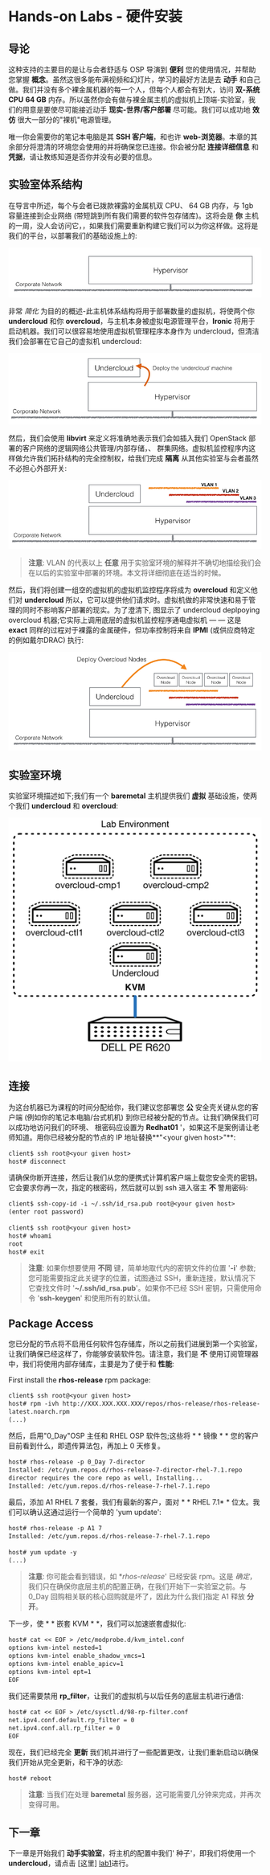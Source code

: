 # Hands-on Labs - 硬件安装

## 导论

这种支持的主要目的是让与会者舒适与 OSP 导演到 **便利** 您的使用情况，并帮助您掌握 **概念**。虽然这很多能布满视频和幻灯片，学习的最好方法是去 **动手** 和自己做。我们并没有多个裸金属机器的每一个人，但每个人都会有到大，访问 **双-系统CPU** **64 GB** 内存。所以虽然你会有做与裸金属主机的虚拟机上顶端-实验室，我们的用意是要使尽可能接近动手 **现实-世界/客户部署** 尽可能。我们可以成功地 **效仿** 很大一部分的"裸机"电源管理。

唯一你会需要你的笔记本电脑是其 **SSH 客户端**，和也许 **web-浏览器**。本章的其余部分将澄清的环境您会使用的并将确保您已连接。你会被分配 **连接详细信息** 和 **凭据**，请让教练知道是否你并没有必要的信息。

## 实验室体系结构

在导言中所述，每个与会者已拨款裸露的金属机双 CPU、 64 GB 内存，与 1gb 容量连接到企业网络 (带短跳到所有我们需要的软件包存储库)。这将会是 **你** 主机的一周，没人会访问它，，如果我们需要重新构建它我们可以为你这样做。这将是我们的平台，以部署我们的基础设施上的:

<center>
    <img src=./images/lab_arch1.png>
</center>

非常 *简化* 为目的的概述-此主机体系结构将用于部署数量的虚拟机，将使两个你 **undercloud** 和你 **overcloud**，与主机本身被虚拟电源管理平台，**Ironic** 将用于启动机器。我们可以很容易地使用虚拟机管理程序本身作为 undercloud，但清洁我们会部署在它自己的虚拟机 undercloud:

<center>
    <img src=./images/lab_arch2.png>
</center>

然后，我们会使用 **libvirt** 来定义将准确地表示我们会如插入我们 OpenStack 部署的客户网络的逻辑网络公共管理/内部存储，、 群集网络。虚拟机监控程序内这样做允许我们拓扑结构的完全控制权，给我们完成 **隔离** 从其他实验室与会者虽然不必担心外部开关:

<center>
    <img src=./images/lab_arch3.png>
</center>

> **注意**: VLAN 的代表以上 **任意** 用于实验室环境的解释并不确切地描绘我们会在以后的实验室中部署的环境。本文将详细彻底在适当的时候。

然后，我们将创建一组空的虚拟机的虚拟机监控程序将成为 **overcloud** 和定义他们对 **undercloud** 所以，它可以提供他们请求时。虚拟机做的非常快速和易于管理的同时不影响客户部署的现实。为了澄清下, 图显示了 undercloud deplpoying overcloud 机器;它实际上调用底层的虚拟机监控程序通电虚拟机 — — 这是 **exact** 同样的过程对于裸露的金属硬件，但功率控制将来自 **IPMI** (或供应商特定的例如戴尔DRAC) 执行:

<center>
    <img src=./images/lab_arch4.png>
</center>

## 实验室环境

实验室环境描述如下;我们有一个 **baremetal** 主机提供我们 **虚拟** 基础设施，使两个我们 **undercloud** 和 **overcloud**:

<center>
    <img src="images/osp-director-env-1.png"/>
</center>

## 连接

为这台机器已为课程的时间分配给你，我们建议您部署您 **公** 安全壳关键从您的客户端 (例如你的笔记本电脑/台式机机) 到你已经被分配的节点。让我们确保我们可以成功地访问我们的环境、 根密码应设置为 **Redhat01** '，如果这不是案例请让老师知道。用你已经被分配的节点的 IP 地址替换**"\<your given host\>"**:

~~~
client$ ssh root@<your given host>
host# disconnect
~~~

请确保你断开连接，然后让我们从您的便携式计算机客户端上载您安全壳的密钥。它会要求你再一次，指定的根密码，然后就可以到 ssh 进入宿主 **不** 警用密码:

~~~
client$ ssh-copy-id -i ~/.ssh/id_rsa.pub root@<your given host>
(enter root password)

client$ ssh root@<your given host>
host# whoami
root
host# exit
~~~

> **注意**: 如果你想要使用 **不同** 键，简单地取代内的密钥文件的位置 '**-i**' 参数;您可能需要指定此关键字的位置，试图通过 SSH，重新连接，默认情况下它查找文件时 '**~/.ssh/id_rsa.pub**'。如果你不已经 SSH 密钥，只需使用命令 '**ssh-keygen**' 和使用所有的默认值。

## Package Access

您已分配的节点将不启用任何软件包存储库，所以之前我们进展到第一个实验室，让我们确保已经这样了，你能够安装软件包。请注意，我们是 **不** 使用订阅管理器中，我们将使用内部存储库，主要是为了便于和 **性能**:

First install the **rhos-release** rpm package:
~~~
client$ ssh root@<your given host>
host# rpm -ivh http://XXX.XXX.XXX.XXX/repos/rhos-release/rhos-release-latest.noarch.rpm
(...)
~~~

然后，启用"0_Day"OSP 主任和 RHEL OSP 软件包;这些将 * * 镜像 * * 您的客户目前看到什么，即遗传算法包，再加上 0 天修复。

~~~
host# rhos-release -p 0_Day 7-director
Installed: /etc/yum.repos.d/rhos-release-7-director-rhel-7.1.repo
director requires the core repo as well, Installing...
Installed: /etc/yum.repos.d/rhos-release-7-rhel-7.1.repo
~~~

最后，添加 A1 RHEL 7 套餐，我们有最新的客户，面对 * * RHEL 7.1* * 位太。我们可以确认这通过运行一个简单的 'yum update':

~~~
host# rhos-release -p A1 7
Installed: /etc/yum.repos.d/rhos-release-7-rhel-7.1.repo

host# yum update -y
(...)
~~~

> **注意**: 你可能会看到错误，如 **rhos-release*' 已经安装 rpm。这是 *确定*，我们只在确保你底层主机的配置正确，在我们开始下一实验室之前。与 0_Day 回购相关联的核心回购就是坏了，因此为什么我们指定 A1 释放 **分开**。

下一步，使 * * 嵌套 KVM * *，我们可以加速嵌套虚拟化:

~~~
host# cat << EOF > /etc/modprobe.d/kvm_intel.conf
options kvm-intel nested=1
options kvm-intel enable_shadow_vmcs=1
options kvm-intel enable_apicv=1
options kvm-intel ept=1
EOF
~~~

我们还需要禁用 **rp_filter**，让我们的虚拟机与以后任务的底层主机进行通信:

~~~
host# cat << EOF > /etc/sysctl.d/98-rp-filter.conf
net.ipv4.conf.default.rp_filter = 0
net.ipv4.conf.all.rp_filter = 0
EOF
~~~

现在，我们已经完全 **更新** 我们机并进行了一些配置更改，让我们重新启动以确保我们开始从完全更新，和干净的状态:

~~~
host# reboot
~~~

> **注意**: 当我们在处理 **baremetal** 服务器，这可能需要几分钟来完成，并再次变得可用。

## 下一章

下一章是开始我们 **动手实验室**，将主机的配置中我们' 种子'，即我们将使用一个 **undercloud**，请点击 [这里] [lab1](./lab01.md)进行。
